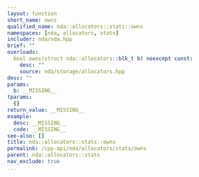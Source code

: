 ```yaml
---
layout: function
short_name: owns
qualified_name: nda::allocators::stats::owns
namespaces: [nda, allocators, stats]
includer: nda/nda.hpp
brief: ""
overloads:
  bool owns(struct nda::allocators::blk_t b) noexcept const:
    desc: ""
    source: nda/storage/allocators.hpp
desc: ""
params:
  b: __MISSING__
tparams:
  {}
return_value: __MISSING__
example:
  desc: __MISSING__
  code: __MISSING__
see-also: []
title: nda::allocators::stats::owns
permalink: /cpp-api/nda/allocators/stats/owns
parent: nda::allocators::stats
nav_exclude: true
...
```


